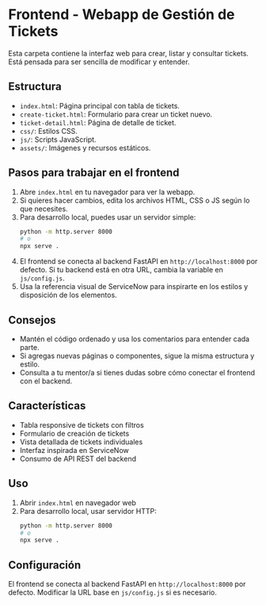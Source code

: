 # Frontend - Webapp de Gestión de Tickets

Esta carpeta contiene la interfaz web para crear, listar y consultar tickets. Está pensada para ser sencilla de modificar y entender.

## Estructura

- `index.html`: Página principal con tabla de tickets.
- `create-ticket.html`: Formulario para crear un ticket nuevo.
- `ticket-detail.html`: Página de detalle de ticket.
- `css/`: Estilos CSS.
- `js/`: Scripts JavaScript.
- `assets/`: Imágenes y recursos estáticos.

## Pasos para trabajar en el frontend

1. Abre `index.html` en tu navegador para ver la webapp.
2. Si quieres hacer cambios, edita los archivos HTML, CSS o JS según lo que necesites.
3. Para desarrollo local, puedes usar un servidor simple:
   ```bash
   python -m http.server 8000
   # o
   npx serve .
   ```
4. El frontend se conecta al backend FastAPI en `http://localhost:8000` por defecto. Si tu backend está en otra URL, cambia la variable en `js/config.js`.
5. Usa la referencia visual de ServiceNow para inspirarte en los estilos y disposición de los elementos.

## Consejos

- Mantén el código ordenado y usa los comentarios para entender cada parte.
- Si agregas nuevas páginas o componentes, sigue la misma estructura y estilo.
- Consulta a tu mentor/a si tienes dudas sobre cómo conectar el frontend con el backend.

## Características

- Tabla responsive de tickets con filtros
- Formulario de creación de tickets
- Vista detallada de tickets individuales
- Interfaz inspirada en ServiceNow
- Consumo de API REST del backend

## Uso

1. Abrir `index.html` en navegador web
2. Para desarrollo local, usar servidor HTTP:
   ```bash
   python -m http.server 8000
   # o
   npx serve .
   ```

## Configuración

El frontend se conecta al backend FastAPI en `http://localhost:8000` por defecto.
Modificar la URL base en `js/config.js` si es necesario. 